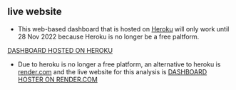 ## live website
- This web-based dashboard that is hosted on [Heroku](https://medium.com/@ahossack07/deploy-plotly-dash-apps-to-heroku-in-under-a-minute-fastest-and-easiest-method-54eddb80438e) will only work until 28 Nov 2022 because Heroku is no longer be a free paltform.

[DASHBOARD HOSTED ON HEROKU](https://spacexdb-amir.herokuapp.com/)

- Due to heroku is no longer a free platform, an alternative to heroku is [render.com](https://render.com/) and the live website for this analysis is [DASHBOARD HOSTER ON RENDER.COM](https://amirhakim-spacex-analysis.onrender.com/)
